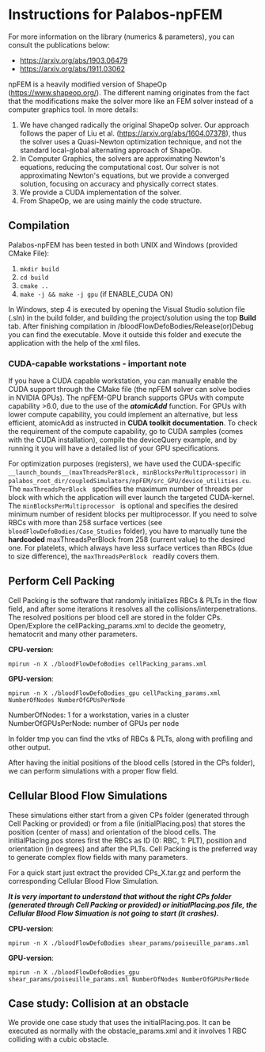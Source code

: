# Instructions for Palabos-npFEM

For more information on the library (numerics & parameters), you can consult the publications below:

* https://arxiv.org/abs/1903.06479
* https://arxiv.org/abs/1911.03062

npFEM is a heavily modified version of ShapeOp (https://www.shapeop.org/). The different naming originates from the fact that the modifications make the solver more like an FEM solver instead of a computer graphics tool. In more details:

1. We have changed radically the original ShapeOp solver. Our approach follows the paper of Liu et al. (https://arxiv.org/abs/1604.07378), thus the solver uses a Quasi-Newton optimization technique, and not the standard local-global alternating approach of ShapeOp.
2. In Computer Graphics, the solvers are approximating Newton's equations, reducing the computational cost. Our solver is not approximating Newton's equations, but we provide a converged solution, focusing on accuracy and physically correct states.
3. We provide a CUDA implementation of the solver.
4. From ShapeOp, we are using mainly the code structure.

## Compilation

Palabos-npFEM has been tested in both UNIX and Windows (provided CMake File):

1. ```mkdir build```
2. ```cd build```
3. ```cmake ..```
4. ```make -j && make -j gpu``` (if ENABLE_CUDA ON)

In Windows, step 4 is executed by opening the Visual Studio solution file (.sln) in the build folder, and building the project/solution using the top **Build** tab. After finishing compilation in /bloodFlowDefoBodies/Release(or)Debug you can find the executable. Move it outside this folder and execute the application with the help of the xml files.

### CUDA-capable workstations - important note

If you have a CUDA capable workstation, you can manually enable the CUDA support through the CMake file (the npFEM solver can solve bodies in NVIDIA GPUs). The npFEM-GPU branch supports GPUs with compute capability >6.0, due to the use of the ***atomicAdd*** function. For GPUs with lower compute capability, you could implement an alternative, but less efficient, atomicAdd as instructed in **CUDA toolkit documentation**. To check the requirement of the compute capability, go to CUDA samples (comes with the CUDA installation), compile the deviceQuery example, and by running it you will have a detailed list of your GPU specifications.

For optimization purposes (registers), we have used the CUDA-specific ```__launch_bounds__(maxThreadsPerBlock, minBlocksPerMultiprocessor)``` in ```palabos_root_dir/coupledSimulators/npFEM/src_GPU/device_utilities.cu```. The  ```maxThreadsPerBlock ```  specifies the maximum number of threads per block with which the application will ever launch the targeted CUDA-kernel. The  ```minBlocksPerMultiprocessor ``` is optional and specifies the desired minimum number of resident blocks per multiprocessor. If you need to solve RBCs with more than 258 surface vertices (see ```bloodFlowDefoBodies/Case_Studies``` folder), you have to manually tune the **hardcoded** maxThreadsPerBlock from 258 (current value) to the desired one. For platelets, which always have less surface vertices than RBCs (due to size difference), the ```maxThreadsPerBlock ``` readily covers them.

## Perform Cell Packing

Cell Packing is the software that randomly initializes RBCs & PLTs in the flow field, and after some iterations it resolves all the collisions/interpenetrations. The resolved positions per blood cell are stored in the folder CPs. Open/Explore the cellPacking_params.xml to decide the geometry, hematocrit and many other parameters.

**CPU-version**:
```
mpirun -n X ./bloodFlowDefoBodies cellPacking_params.xml
```

**GPU-version**:
```
mpirun -n X ./bloodFlowDefoBodies_gpu cellPacking_params.xml NumberOfNodes NumberOfGPUsPerNode
```
NumberOfNodes: 1 for a workstation, varies in a cluster
NumberOfGPUsPerNode: number of GPUs per node

In folder tmp you can find the vtks of RBCs & PLTs, along with profiling and other output.

After having the initial positions of the blood cells (stored in the CPs folder), we can perform simulations with a proper flow field.

## Cellular Blood Flow Simulations

These simulations either start from a given CPs folder (generated through Cell Packing or provided) or from a file (initialPlacing.pos) that stores the position (center of mass) and orientation of the blood cells. The initialPlacing.pos stores first the RBCs as ID (0: RBC, 1: PLT), position and orientation (in degrees) and after the PLTs. Cell Packing is the preferred way to generate complex flow fields with many parameters.

For a quick start just extract the provided CPs_X.tar.gz and perform the corresponding Cellular Blood Flow Simulation.

***It is very important to understand that without the right CPs folder (generated through Cell Packing or provided) or initialPlacing.pos file, the Cellular Blood Flow Simuation is not going to start (it crashes).***

**CPU-version**:
```
mpirun -n X ./bloodFlowDefoBodies shear_params/poiseuille_params.xml
```

**GPU-version**:
```
mpirun -n X ./bloodFlowDefoBodies_gpu shear_params/poiseuille_params.xml NumberOfNodes NumberOfGPUsPerNode
```

## Case study: Collision at an obstacle

We provide one case study that uses the initialPlacing.pos. It can be executed as normally with the obstacle_params.xml and it involves 1 RBC colliding with a cubic obstacle.

